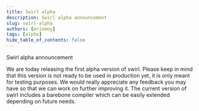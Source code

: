 ```yaml
---
title: Swirl alpha
description: Swirl alpha announcement
slug: swirl-alpha
authors: [mrinmoy]
tags: [alpha]
hide_table_of_contents: false
---
```


Swirl alpha announcement

<!--truncate-->
We are today releasing the first alpha version of swirl. Please keep in mind that this version is not ready to be used in production yet, it is only meant for testing purposes. We would really appreciate any feedback you may have so that we can work on further improving it. The current version of swirl includes a barebone compiler which can be easily extended depending on future needs.